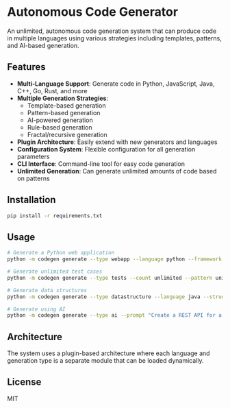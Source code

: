 # Autonomous Code Generator

An unlimited, autonomous code generation system that can produce code in multiple languages using various strategies including templates, patterns, and AI-based generation.

## Features

- **Multi-Language Support**: Generate code in Python, JavaScript, Java, C++, Go, Rust, and more
- **Multiple Generation Strategies**:
  - Template-based generation
  - Pattern-based generation
  - AI-powered generation
  - Rule-based generation
  - Fractal/recursive generation
- **Plugin Architecture**: Easily extend with new generators and languages
- **Configuration System**: Flexible configuration for all generation parameters
- **CLI Interface**: Command-line tool for easy code generation
- **Unlimited Generation**: Can generate unlimited amounts of code based on patterns

## Installation

```bash
pip install -r requirements.txt
```

## Usage

```bash
# Generate a Python web application
python -m codegen generate --type webapp --language python --framework flask

# Generate unlimited test cases
python -m codegen generate --type tests --count unlimited --pattern unit

# Generate data structures
python -m codegen generate --type datastructure --language java --structure btree

# Generate using AI
python -m codegen generate --type ai --prompt "Create a REST API for a blog"
```

## Architecture

The system uses a plugin-based architecture where each language and generation type is a separate module that can be loaded dynamically.

## License

MIT
